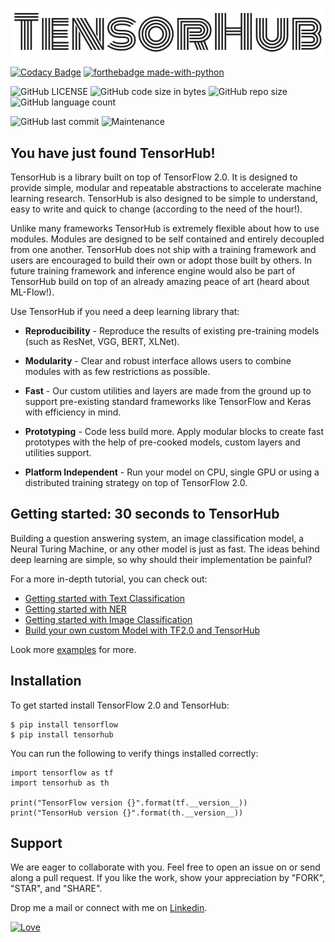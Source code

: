 <p align="center"><img src="metadata/th-logo.png?raw=true" alt="LOGO"/></p>

[![Codacy Badge](https://api.codacy.com/project/badge/Grade/92d9bc37335c4fda8bedb50455ef1233)](https://app.codacy.com/manual/nityansuman/tensorhub?utm_source=github.com&utm_medium=referral&utm_content=nityansuman/tensorhub&utm_campaign=Badge_Grade_Settings)
[![forthebadge made-with-python](http://ForTheBadge.com/images/badges/made-with-python.svg)](https://www.python.org/)

![GitHub LICENSE](https://img.shields.io/github/license/nityansuman/tensorhub)
![GitHub code size in bytes](https://img.shields.io/github/languages/code-size/nityansuman/tensorhub)
![GitHub repo size](https://img.shields.io/github/repo-size/nityansuman/tensorhub)
![GitHub language count](https://img.shields.io/github/languages/count/nityansuman/tensorhub)

![GitHub last commit](https://img.shields.io/github/last-commit/nityansuman/tensorhub)
![Maintenance](https://img.shields.io/maintenance/yes/2020)

## You have just found TensorHub!

TensorHub is a library built on top of TensorFlow 2.0. It is designed to provide simple, modular and repeatable abstractions to accelerate machine learning research. TensorHub is also designed to be simple to understand, easy to write and quick to change (according to the need of the hour!).

Unlike many frameworks TensorHub is extremely flexible about how to use modules. Modules are designed to be self contained and entirely decoupled from one another. TensorHub does not ship with a training framework and users are encouraged to build their own or adopt those built by others. In future training framework and inference engine would also be part of TensorHub build on top of an already amazing peace of art (heard about ML-Flow!).


Use TensorHub if you need a deep learning library that:
+ **Reproducibility** - Reproduce the results of existing pre-training models (such as ResNet, VGG, BERT, XLNet).

+ **Modularity** - Clear and robust interface allows users to combine modules with as few restrictions as possible.

+ **Fast** - Our custom utilities and layers are made from the ground up to support pre-existing standard frameworks like TensorFlow and Keras with efficiency in mind.

+ **Prototyping** - Code less build more. Apply modular blocks to create fast prototypes with the help of pre-cooked models, custom layers and utilities support.

+ **Platform Independent** - Run your model on CPU, single GPU or using a distributed training strategy on top of TensorFlow 2.0.

## Getting started: 30 seconds to TensorHub

Building a question answering system, an image classification model, a Neural Turing Machine, or any other model is just as fast.
The ideas behind deep learning are simple, so why should their implementation be painful?

For a more in-depth tutorial, you can check out:

+ [Getting started with Text Classification](https://github.com/nityansuman/tensorhub/tree/master/examples/getting-started-with-text-classification.ipynb)
+ [Getting started with NER](https://github.com/nityansuman/tensorhub/tree/master/examples/getting-started-with-ner.ipynb)
+ [Getting started with Image Classification](https://github.com/nityansuman/tensorhub/tree/master/examples/getting-started-with-image-classification.ipynb)
+ [Build your own custom Model with TF2.0 and TensorHub](https://github.com/nityansuman/tensorhub/tree/master/examples/custom-model-with-tensorhub.ipynb)

Look more [examples](https://github.com/nityansuman/tensorhub/tree/master/examples/) for more.

## Installation

To get started install TensorFlow 2.0 and TensorHub:

```
$ pip install tensorflow
$ pip install tensorhub
```

You can run the following to verify things installed correctly:

```
import tensorflow as tf
import tensorhub as th

print("TensorFlow version {}".format(tf.__version__))
print("TensorHub version {}".format(th.__version__))
```

## Support

We are eager to collaborate with you. Feel free to open an issue on or send along a pull request.
If you like the work, show your appreciation by "FORK", "STAR", and "SHARE".

Drop me a mail or connect with me on [Linkedin](https://linkedin.com/in/kumar-nityan-suman/).

[![Love](https://forthebadge.com/images/badges/built-with-love.svg)](https://GitHub.com/nityansuman/tensorhub/)

